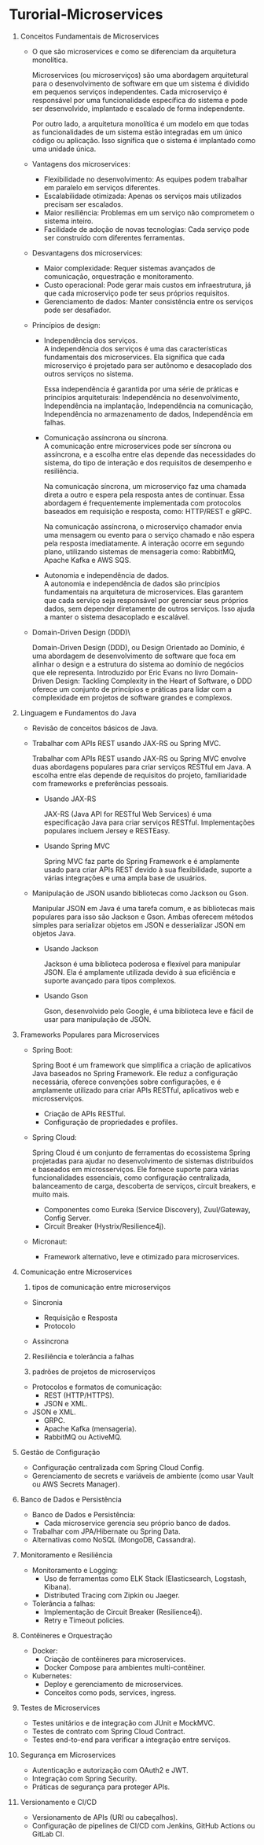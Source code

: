 # Turorial-Microservices

1. Conceitos Fundamentais de Microservices
   - O que são microservices e como se diferenciam da arquitetura monolítica.
     
     Microservices (ou microserviços) são uma abordagem arquitetural para o desenvolvimento de software em que um sistema é dividido em pequenos serviços independentes. Cada microserviço é responsável por uma funcionalidade específica do sistema e pode ser desenvolvido, implantado e escalado de forma independente.

     Por outro lado, a arquitetura monolítica é um modelo em que todas as funcionalidades de um sistema estão integradas em um único código ou aplicação. Isso significa que o sistema é implantado como uma unidade única.

   - Vantagens dos microservices:
     * Flexibilidade no desenvolvimento: As equipes podem trabalhar em paralelo em serviços diferentes.
     * Escalabilidade otimizada: Apenas os serviços mais utilizados precisam ser escalados.
     * Maior resiliência: Problemas em um serviço não comprometem o sistema inteiro.
     * Facilidade de adoção de novas tecnologias: Cada serviço pode ser construído com diferentes ferramentas.
    
   - Desvantagens dos microservices:
     * Maior complexidade: Requer sistemas avançados de comunicação, orquestração e monitoramento.
     * Custo operacional: Pode gerar mais custos em infraestrutura, já que cada microserviço pode ter seus próprios requisitos.
     * Gerenciamento de dados: Manter consistência entre os serviços pode ser desafiador.

   - Princípios de design:
     * Independência dos serviços.\
       A independência dos serviços é uma das características fundamentais dos microservices. Ela significa que cada microserviço é projetado para ser autônomo e desacoplado dos outros serviços no sistema.
  
       Essa independência é garantida por uma série de práticas e princípios arquiteturais: Independência no desenvolvimento, Independência na implantação, Independência na comunicação, Independência no armazenamento de dados, Independência em falhas.
  
       
     * Comunicação assíncrona ou síncrona.\
       A comunicação entre microservices pode ser síncrona ou assíncrona, e a escolha entre elas depende das necessidades do sistema, do tipo de interação e dos requisitos de desempenho e resiliência.
  
       Na comunicação síncrona, um microserviço faz uma chamada direta a outro e espera pela resposta antes de continuar. Essa abordagem é frequentemente implementada com protocolos baseados em requisição e resposta, como: HTTP/REST e gRPC.
  
       Na comunicação assíncrona, o microserviço chamador envia uma mensagem ou evento para o serviço chamado e não espera pela resposta imediatamente. A interação ocorre em segundo plano, utilizando sistemas de mensageria como: RabbitMQ, Apache Kafka e AWS SQS.
       
     * Autonomia e independência de dados.\
       A autonomia e independência de dados são princípios fundamentais na arquitetura de microservices. Elas garantem que cada serviço seja responsável por gerenciar seus próprios dados, sem depender diretamente de outros serviços. Isso ajuda a manter o sistema desacoplado e escalável.
       
   - Domain-Driven Design (DDD)\
     
     Domain-Driven Design (DDD), ou Design Orientado ao Domínio, é uma abordagem de desenvolvimento de software que foca em alinhar o design e a estrutura do sistema ao domínio de negócios que ele representa. Introduzido por Eric Evans no livro Domain-Driven Design: Tackling Complexity in the Heart of Software, o DDD oferece um conjunto de princípios e práticas para lidar com a complexidade em projetos de software grandes e complexos.
       
1. Linguagem e Fundamentos do Java
   - Revisão de conceitos básicos de Java.
   - Trabalhar com APIs REST usando JAX-RS ou Spring MVC.

     Trabalhar com APIs REST usando JAX-RS ou Spring MVC envolve duas abordagens populares para criar serviços RESTful em Java. A escolha entre elas depende de requisitos do projeto, familiaridade com frameworks e preferências pessoais.

     * Usando JAX-RS

       JAX-RS (Java API for RESTful Web Services) é uma especificação Java para criar serviços RESTful. Implementações populares incluem Jersey e RESTEasy.

      * Usando Spring MVC
    
        Spring MVC faz parte do Spring Framework e é amplamente usado para criar APIs REST devido à sua flexibilidade, suporte a várias integrações e uma ampla base de usuários.
    
        
   - Manipulação de JSON usando bibliotecas como Jackson ou Gson.

     Manipular JSON em Java é uma tarefa comum, e as bibliotecas mais populares para isso são Jackson e Gson. Ambas oferecem métodos simples para serializar objetos em JSON e desserializar JSON em objetos Java.

     * Usando Jackson

       Jackson é uma biblioteca poderosa e flexível para manipular JSON. Ela é amplamente utilizada devido à sua eficiência e suporte avançado para tipos complexos.

     * Usando Gson

       Gson, desenvolvido pelo Google, é uma biblioteca leve e fácil de usar para manipulação de JSON.

2. Frameworks Populares para Microservices
   - Spring Boot:
     
     Spring Boot é um framework que simplifica a criação de aplicativos Java baseados no Spring Framework. Ele reduz a configuração necessária, oferece convenções sobre configurações, e é amplamente utilizado para criar APIs RESTful, aplicativos web e microsserviços.
   
   
     * Criação de APIs RESTful.
     * Configuração de propriedades e profiles.
       
   - Spring Cloud:
     
     Spring Cloud é um conjunto de ferramentas do ecossistema Spring projetadas para ajudar no desenvolvimento de sistemas distribuídos e baseados em microsserviços. Ele fornece suporte para várias funcionalidades essenciais, como configuração centralizada, balanceamento de carga, descoberta de serviços, circuit breakers, e muito mais.
     
     * Componentes como Eureka (Service Discovery), Zuul/Gateway, Config Server.
     * Circuit Breaker (Hystrix/Resilience4j).
       
   - Micronaut:
     * Framework alternativo, leve e otimizado para microservices.
    
4. Comunicação entre Microservices
   1. tipos de comunicação entre microserviços
    - Sincronia
      * Requisição e Resposta
      * Protocolo

    - Assíncrona 

   2. Resiliência e tolerância a falhas

   3. padrões de projetos de microserviços 

   - Protocolos e formatos de comunicação:
     * REST (HTTP/HTTPS).
     * JSON e XML.
   - JSON e XML.
     * GRPC.
     * Apache Kafka (mensageria).
     * RabbitMQ ou ActiveMQ.
    
5. Gestão de Configuração
   - Configuração centralizada com Spring Cloud Config.
   - Gerenciamento de secrets e variáveis de ambiente (como usar Vault ou AWS Secrets Manager).

6. Banco de Dados e Persistência
   - Banco de Dados e Persistência:
     * Cada microservice gerencia seu próprio banco de dados.
   - Trabalhar com JPA/Hibernate ou Spring Data.
   - Alternativas como NoSQL (MongoDB, Cassandra).

7. Monitoramento e Resiliência
   - Monitoramento e Logging:
     * Uso de ferramentas como ELK Stack (Elasticsearch, Logstash, Kibana).
     * Distributed Tracing com Zipkin ou Jaeger.
   - Tolerância a falhas:
     * Implementação de Circuit Breaker (Resilience4j).
     * Retry e Timeout policies.

8. Contêineres e Orquestração
   - Docker:
     * Criação de contêineres para microservices.
     * Docker Compose para ambientes multi-contêiner.
   - Kubernetes:
     * Deploy e gerenciamento de microservices.
     * Conceitos como pods, services, ingress.
    
9. Testes de Microservices
    - Testes unitários e de integração com JUnit e MockMVC.
    - Testes de contrato com Spring Cloud Contract.
    - Testes end-to-end para verificar a integração entre serviços.
  
10. Segurança em Microservices
    - Autenticação e autorização com OAuth2 e JWT.
    - Integração com Spring Security.
    - Práticas de segurança para proteger APIs.
   
11. Versionamento e CI/CD
    - Versionamento de APIs (URI ou cabeçalhos).
    - Configuração de pipelines de CI/CD com Jenkins, GitHub Actions ou GitLab CI.


